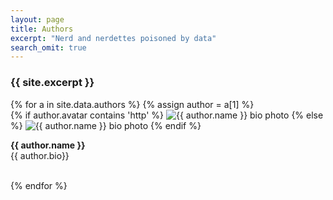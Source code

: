 ```yaml
---
layout: page
title: Authors
excerpt: "Nerd and nerdettes poisoned by data"
search_omit: true
---
```


<h3> {{ site.excerpt }} </h3>
{% for a in site.data.authors %}
{% assign author = a[1] %}
<div class="authorinfo">
{% if author.avatar contains 'http' %}
          <img src="{{ author.avatar }}" class="bio-photo" class="author-photo" alt="{{ author.name }} bio photo">
{% else %}
          <img src="{{ site.url }}/images/{{ author.avatar }}" class="bio-photo" alt="{{ author.name }} bio photo">
{% endif %}

<span><b>{{ author.name }}</b><br>{{ author.bio}}</span>

</div>

<br>
{% endfor %}
